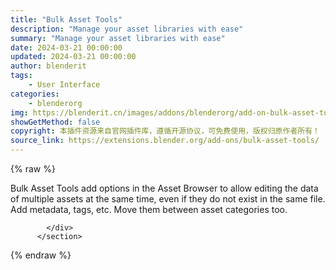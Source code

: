 ```yaml
---
title: "Bulk Asset Tools"
description: "Manage your asset libraries with ease"
summary: "Manage your asset libraries with ease"
date: 2024-03-21 00:00:00
updated: 2024-03-21 00:00:00
author: blenderit
tags: 
    - User Interface
categories:
    - blenderorg
img: https://blenderit.cn/images/addons/blenderorg/add-on-bulk-asset-tools-v1.7.3.png
showGetMethod: false
copyright: 本插件资源来自官网插件库，遵循开源协议，可免费使用，版权归原作者所有！
source_link: https://extensions.blender.org/add-ons/bulk-asset-tools/
---
```


{% raw %}
<section id="about" class="mt-3">
            <div class="box style-rich-text">
              <p>Bulk Asset Tools add options in the Asset Browser to allow editing the data of multiple assets at the same time, even if they do not exist in the same file. Add metadata, tags, etc. Move them between asset categories too.</p>

            </div>
          </section>
<div style="display: none">blenderorg</div>
{% endraw %}